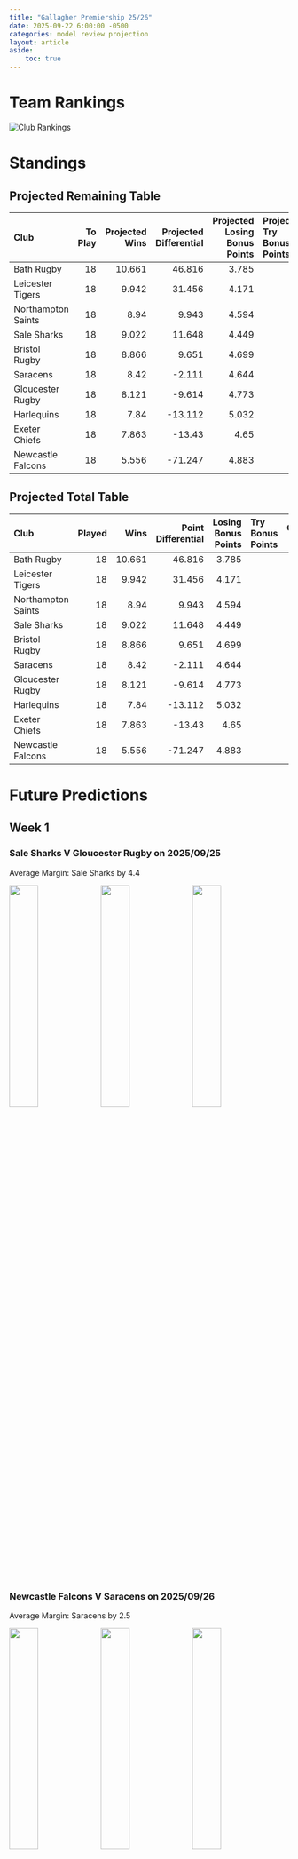 ```yaml
---  
title: "Gallagher Premiership 25/26"  
date: 2025-09-22 6:00:00 -0500  
categories: model review projection  
layout: article  
aside:  
    toc: true  
---
```

# Team Rankings


![Club Rankings](plots/rankings_Gallagher_Premiership_2526.png)
# Standings

## Projected Remaining Table


| Club               |   To Play |   Projected Wins |   Projected Differential |   Projected Losing Bonus Points | Projected Try Bonus Points   |   Projected Competition Points |
|:-------------------|----------:|-----------------:|-------------------------:|--------------------------------:|:-----------------------------|-------------------------------:|
| Bath Rugby         |        18 |           10.661 |                   46.816 |                           3.785 |                              |                         48.235 |
| Leicester Tigers   |        18 |            9.942 |                   31.456 |                           4.171 |                              |                         45.875 |
| Northampton Saints |        18 |            8.94  |                    9.943 |                           4.594 |                              |                         42.428 |
| Sale Sharks        |        18 |            9.022 |                   11.648 |                           4.449 |                              |                         42.373 |
| Bristol Rugby      |        18 |            8.866 |                    9.651 |                           4.699 |                              |                         42.143 |
| Saracens           |        18 |            8.42  |                   -2.111 |                           4.644 |                              |                         40.25  |
| Gloucester Rugby   |        18 |            8.121 |                   -9.614 |                           4.773 |                              |                         39.177 |
| Harlequins         |        18 |            7.84  |                  -13.112 |                           5.032 |                              |                         38.306 |
| Exeter Chiefs      |        18 |            7.863 |                  -13.43  |                           4.65  |                              |                         38.05  |
| Newcastle Falcons  |        18 |            5.556 |                  -71.247 |                           4.883 |                              |                         28.843 |



## Projected Total Table


| Club               |   Played |   Wins |   Point Differential |   Losing Bonus Points | Try Bonus Points   |   Competition Points |
|:-------------------|---------:|-------:|---------------------:|----------------------:|:-------------------|---------------------:|
| Bath Rugby         |       18 | 10.661 |               46.816 |                 3.785 |                    |               48.235 |
| Leicester Tigers   |       18 |  9.942 |               31.456 |                 4.171 |                    |               45.875 |
| Northampton Saints |       18 |  8.94  |                9.943 |                 4.594 |                    |               42.428 |
| Sale Sharks        |       18 |  9.022 |               11.648 |                 4.449 |                    |               42.373 |
| Bristol Rugby      |       18 |  8.866 |                9.651 |                 4.699 |                    |               42.143 |
| Saracens           |       18 |  8.42  |               -2.111 |                 4.644 |                    |               40.25  |
| Gloucester Rugby   |       18 |  8.121 |               -9.614 |                 4.773 |                    |               39.177 |
| Harlequins         |       18 |  7.84  |              -13.112 |                 5.032 |                    |               38.306 |
| Exeter Chiefs      |       18 |  7.863 |              -13.43  |                 4.65  |                    |               38.05  |
| Newcastle Falcons  |       18 |  5.556 |              -71.247 |                 4.883 |                    |               28.843 |



# Future Predictions

## Week 1

### Sale Sharks V Gloucester Rugby on 2025/09/25


Average Margin: Sale Sharks by 4.4

<p float="left">
<img src="plots\2025-09-25-SaleSharks_V_GloucesterRugby_performances.png" width="32%" />
<img src="plots\2025-09-25-SaleSharks_V_GloucesterRugby_resultbar.png" width="32%" />
<img src="plots\2025-09-25-SaleSharks_V_GloucesterRugby_spreads.png" width="32%" />
</p>

### Newcastle Falcons V Saracens on 2025/09/26


Average Margin: Saracens by 2.5

<p float="left">
<img src="plots\2025-09-26-NewcastleFalcons_V_Saracens_performances.png" width="32%" />
<img src="plots\2025-09-26-NewcastleFalcons_V_Saracens_resultbar.png" width="32%" />
<img src="plots\2025-09-26-NewcastleFalcons_V_Saracens_spreads.png" width="32%" />
</p>

### Harlequins V Bath Rugby on 2025/09/26


Average Margin: Bath Rugby by 2.0

<p float="left">
<img src="plots\2025-09-26-Harlequins_V_BathRugby_performances.png" width="32%" />
<img src="plots\2025-09-26-Harlequins_V_BathRugby_resultbar.png" width="32%" />
<img src="plots\2025-09-26-Harlequins_V_BathRugby_spreads.png" width="32%" />
</p>

### Northampton Saints V Exeter Chiefs on 2025/09/28


Average Margin: Northampton Saints by 4.0

<p float="left">
<img src="plots\2025-09-28-NorthamptonSaints_V_ExeterChiefs_performances.png" width="32%" />
<img src="plots\2025-09-28-NorthamptonSaints_V_ExeterChiefs_resultbar.png" width="32%" />
<img src="plots\2025-09-28-NorthamptonSaints_V_ExeterChiefs_spreads.png" width="32%" />
</p>

### Bristol Rugby V Leicester Tigers on 2025/09/28


Average Margin: Bristol Rugby by 1.0

<p float="left">
<img src="plots\2025-09-28-BristolRugby_V_LeicesterTigers_performances.png" width="32%" />
<img src="plots\2025-09-28-BristolRugby_V_LeicesterTigers_resultbar.png" width="32%" />
<img src="plots\2025-09-28-BristolRugby_V_LeicesterTigers_spreads.png" width="32%" />
</p>

## Week 2

### Bath Rugby V Sale Sharks on 2025/10/03


Average Margin: Bath Rugby by 5.2

<p float="left">
<img src="plots\2025-10-03-BathRugby_V_SaleSharks_performances.png" width="32%" />
<img src="plots\2025-10-03-BathRugby_V_SaleSharks_resultbar.png" width="32%" />
<img src="plots\2025-10-03-BathRugby_V_SaleSharks_spreads.png" width="32%" />
</p>

### Saracens V Bristol Rugby on 2025/10/04


Average Margin: Saracens by 1.7

<p float="left">
<img src="plots\2025-10-04-Saracens_V_BristolRugby_performances.png" width="32%" />
<img src="plots\2025-10-04-Saracens_V_BristolRugby_resultbar.png" width="32%" />
<img src="plots\2025-10-04-Saracens_V_BristolRugby_spreads.png" width="32%" />
</p>

### Exeter Chiefs V Newcastle Falcons on 2025/10/04


Average Margin: Exeter Chiefs by 6.9

<p float="left">
<img src="plots\2025-10-04-ExeterChiefs_V_NewcastleFalcons_performances.png" width="32%" />
<img src="plots\2025-10-04-ExeterChiefs_V_NewcastleFalcons_resultbar.png" width="32%" />
<img src="plots\2025-10-04-ExeterChiefs_V_NewcastleFalcons_spreads.png" width="32%" />
</p>

### Leicester Tigers V Harlequins on 2025/10/04


Average Margin: Leicester Tigers by 5.8

<p float="left">
<img src="plots\2025-10-04-LeicesterTigers_V_Harlequins_performances.png" width="32%" />
<img src="plots\2025-10-04-LeicesterTigers_V_Harlequins_resultbar.png" width="32%" />
<img src="plots\2025-10-04-LeicesterTigers_V_Harlequins_spreads.png" width="32%" />
</p>

### Gloucester Rugby V Northampton Saints on 2025/10/05


Average Margin: Gloucester Rugby by 1.6

<p float="left">
<img src="plots\2025-10-05-GloucesterRugby_V_NorthamptonSaints_performances.png" width="32%" />
<img src="plots\2025-10-05-GloucesterRugby_V_NorthamptonSaints_resultbar.png" width="32%" />
<img src="plots\2025-10-05-GloucesterRugby_V_NorthamptonSaints_spreads.png" width="32%" />
</p>

## Week 3

### Sale Sharks V Newcastle Falcons on 2025/10/10


Average Margin: Sale Sharks by 8.3

<p float="left">
<img src="plots\2025-10-10-SaleSharks_V_NewcastleFalcons_performances.png" width="32%" />
<img src="plots\2025-10-10-SaleSharks_V_NewcastleFalcons_resultbar.png" width="32%" />
<img src="plots\2025-10-10-SaleSharks_V_NewcastleFalcons_spreads.png" width="32%" />
</p>

### Northampton Saints V Leicester Tigers on 2025/10/11


Average Margin: Northampton Saints by 1.6

<p float="left">
<img src="plots\2025-10-11-NorthamptonSaints_V_LeicesterTigers_performances.png" width="32%" />
<img src="plots\2025-10-11-NorthamptonSaints_V_LeicesterTigers_resultbar.png" width="32%" />
<img src="plots\2025-10-11-NorthamptonSaints_V_LeicesterTigers_spreads.png" width="32%" />
</p>

### Bath Rugby V Gloucester Rugby on 2025/10/11


Average Margin: Bath Rugby by 6.9

<p float="left">
<img src="plots\2025-10-11-BathRugby_V_GloucesterRugby_performances.png" width="32%" />
<img src="plots\2025-10-11-BathRugby_V_GloucesterRugby_resultbar.png" width="32%" />
<img src="plots\2025-10-11-BathRugby_V_GloucesterRugby_spreads.png" width="32%" />
</p>

### Bristol Rugby V Exeter Chiefs on 2025/10/11


Average Margin: Bristol Rugby by 4.6

<p float="left">
<img src="plots\2025-10-11-BristolRugby_V_ExeterChiefs_performances.png" width="32%" />
<img src="plots\2025-10-11-BristolRugby_V_ExeterChiefs_resultbar.png" width="32%" />
<img src="plots\2025-10-11-BristolRugby_V_ExeterChiefs_spreads.png" width="32%" />
</p>

### Harlequins V Saracens on 2025/10/12


Average Margin: Harlequins by 1.3

<p float="left">
<img src="plots\2025-10-12-Harlequins_V_Saracens_performances.png" width="32%" />
<img src="plots\2025-10-12-Harlequins_V_Saracens_resultbar.png" width="32%" />
<img src="plots\2025-10-12-Harlequins_V_Saracens_spreads.png" width="32%" />
</p>

## Week 4

### Gloucester Rugby V Bristol Rugby on 2025/10/17


Average Margin: Gloucester Rugby by 1.3

<p float="left">
<img src="plots\2025-10-17-GloucesterRugby_V_BristolRugby_performances.png" width="32%" />
<img src="plots\2025-10-17-GloucesterRugby_V_BristolRugby_resultbar.png" width="32%" />
<img src="plots\2025-10-17-GloucesterRugby_V_BristolRugby_spreads.png" width="32%" />
</p>

### Newcastle Falcons V Northampton Saints on 2025/10/17


Average Margin: Northampton Saints by 3.2

<p float="left">
<img src="plots\2025-10-17-NewcastleFalcons_V_NorthamptonSaints_performances.png" width="32%" />
<img src="plots\2025-10-17-NewcastleFalcons_V_NorthamptonSaints_resultbar.png" width="32%" />
<img src="plots\2025-10-17-NewcastleFalcons_V_NorthamptonSaints_spreads.png" width="32%" />
</p>

### Saracens V Sale Sharks on 2025/10/18


Average Margin: Saracens by 2.4

<p float="left">
<img src="plots\2025-10-18-Saracens_V_SaleSharks_performances.png" width="32%" />
<img src="plots\2025-10-18-Saracens_V_SaleSharks_resultbar.png" width="32%" />
<img src="plots\2025-10-18-Saracens_V_SaleSharks_spreads.png" width="32%" />
</p>

### Leicester Tigers V Bath Rugby on 2025/10/18


Average Margin: Leicester Tigers by 2.1

<p float="left">
<img src="plots\2025-10-18-LeicesterTigers_V_BathRugby_performances.png" width="32%" />
<img src="plots\2025-10-18-LeicesterTigers_V_BathRugby_resultbar.png" width="32%" />
<img src="plots\2025-10-18-LeicesterTigers_V_BathRugby_spreads.png" width="32%" />
</p>

### Exeter Chiefs V Harlequins on 2025/10/19


Average Margin: Exeter Chiefs by 2.9

<p float="left">
<img src="plots\2025-10-19-ExeterChiefs_V_Harlequins_performances.png" width="32%" />
<img src="plots\2025-10-19-ExeterChiefs_V_Harlequins_resultbar.png" width="32%" />
<img src="plots\2025-10-19-ExeterChiefs_V_Harlequins_spreads.png" width="32%" />
</p>

## Week 5

### Northampton Saints V Saracens on 2025/10/24


Average Margin: Northampton Saints by 3.6

<p float="left">
<img src="plots\2025-10-24-NorthamptonSaints_V_Saracens_performances.png" width="32%" />
<img src="plots\2025-10-24-NorthamptonSaints_V_Saracens_resultbar.png" width="32%" />
<img src="plots\2025-10-24-NorthamptonSaints_V_Saracens_spreads.png" width="32%" />
</p>

### Bath Rugby V Bristol Rugby on 2025/10/25


Average Margin: Bath Rugby by 5.0

<p float="left">
<img src="plots\2025-10-25-BathRugby_V_BristolRugby_performances.png" width="32%" />
<img src="plots\2025-10-25-BathRugby_V_BristolRugby_resultbar.png" width="32%" />
<img src="plots\2025-10-25-BathRugby_V_BristolRugby_spreads.png" width="32%" />
</p>

### Leicester Tigers V Sale Sharks on 2025/10/25


Average Margin: Leicester Tigers by 3.8

<p float="left">
<img src="plots\2025-10-25-LeicesterTigers_V_SaleSharks_performances.png" width="32%" />
<img src="plots\2025-10-25-LeicesterTigers_V_SaleSharks_resultbar.png" width="32%" />
<img src="plots\2025-10-25-LeicesterTigers_V_SaleSharks_spreads.png" width="32%" />
</p>

### Exeter Chiefs V Gloucester Rugby on 2025/10/25


Average Margin: Exeter Chiefs by 2.7

<p float="left">
<img src="plots\2025-10-25-ExeterChiefs_V_GloucesterRugby_performances.png" width="32%" />
<img src="plots\2025-10-25-ExeterChiefs_V_GloucesterRugby_resultbar.png" width="32%" />
<img src="plots\2025-10-25-ExeterChiefs_V_GloucesterRugby_spreads.png" width="32%" />
</p>

### Harlequins V Newcastle Falcons on 2025/10/25


Average Margin: Harlequins by 6.3

<p float="left">
<img src="plots\2025-10-25-Harlequins_V_NewcastleFalcons_performances.png" width="32%" />
<img src="plots\2025-10-25-Harlequins_V_NewcastleFalcons_resultbar.png" width="32%" />
<img src="plots\2025-10-25-Harlequins_V_NewcastleFalcons_spreads.png" width="32%" />
</p>

## Week 6

### Newcastle Falcons V Leicester Tigers on 2025/11/28


Average Margin: Leicester Tigers by 3.1

<p float="left">
<img src="plots\2025-11-28-NewcastleFalcons_V_LeicesterTigers_performances.png" width="32%" />
<img src="plots\2025-11-28-NewcastleFalcons_V_LeicesterTigers_resultbar.png" width="32%" />
<img src="plots\2025-11-28-NewcastleFalcons_V_LeicesterTigers_spreads.png" width="32%" />
</p>

### Sale Sharks V Exeter Chiefs on 2025/11/28


Average Margin: Sale Sharks by 4.4

<p float="left">
<img src="plots\2025-11-28-SaleSharks_V_ExeterChiefs_performances.png" width="32%" />
<img src="plots\2025-11-28-SaleSharks_V_ExeterChiefs_resultbar.png" width="32%" />
<img src="plots\2025-11-28-SaleSharks_V_ExeterChiefs_spreads.png" width="32%" />
</p>

### Gloucester Rugby V Harlequins on 2025/11/29


Average Margin: Gloucester Rugby by 2.7

<p float="left">
<img src="plots\2025-11-29-GloucesterRugby_V_Harlequins_performances.png" width="32%" />
<img src="plots\2025-11-29-GloucesterRugby_V_Harlequins_resultbar.png" width="32%" />
<img src="plots\2025-11-29-GloucesterRugby_V_Harlequins_spreads.png" width="32%" />
</p>

### Bristol Rugby V Northampton Saints on 2025/11/29


Average Margin: Bristol Rugby by 2.6

<p float="left">
<img src="plots\2025-11-29-BristolRugby_V_NorthamptonSaints_performances.png" width="32%" />
<img src="plots\2025-11-29-BristolRugby_V_NorthamptonSaints_resultbar.png" width="32%" />
<img src="plots\2025-11-29-BristolRugby_V_NorthamptonSaints_spreads.png" width="32%" />
</p>

### Saracens V Bath Rugby on 2025/11/30


Average Margin: Bath Rugby by 0.5

<p float="left">
<img src="plots\2025-11-30-Saracens_V_BathRugby_performances.png" width="32%" />
<img src="plots\2025-11-30-Saracens_V_BathRugby_resultbar.png" width="32%" />
<img src="plots\2025-11-30-Saracens_V_BathRugby_spreads.png" width="32%" />
</p>

## Week 7

### Leicester Tigers V Gloucester Rugby on 2025/12/19


Average Margin: Leicester Tigers by 5.4

<p float="left">
<img src="plots\2025-12-19-LeicesterTigers_V_GloucesterRugby_performances.png" width="32%" />
<img src="plots\2025-12-19-LeicesterTigers_V_GloucesterRugby_resultbar.png" width="32%" />
<img src="plots\2025-12-19-LeicesterTigers_V_GloucesterRugby_spreads.png" width="32%" />
</p>

### Harlequins V Bristol Rugby on 2025/12/20


Average Margin: Harlequins by 0.6

<p float="left">
<img src="plots\2025-12-20-Harlequins_V_BristolRugby_performances.png" width="32%" />
<img src="plots\2025-12-20-Harlequins_V_BristolRugby_resultbar.png" width="32%" />
<img src="plots\2025-12-20-Harlequins_V_BristolRugby_spreads.png" width="32%" />
</p>

### Northampton Saints V Sale Sharks on 2025/12/20


Average Margin: Northampton Saints by 2.1

<p float="left">
<img src="plots\2025-12-20-NorthamptonSaints_V_SaleSharks_performances.png" width="32%" />
<img src="plots\2025-12-20-NorthamptonSaints_V_SaleSharks_resultbar.png" width="32%" />
<img src="plots\2025-12-20-NorthamptonSaints_V_SaleSharks_spreads.png" width="32%" />
</p>

### Saracens V Exeter Chiefs on 2025/12/20


Average Margin: Saracens by 3.1

<p float="left">
<img src="plots\2025-12-20-Saracens_V_ExeterChiefs_performances.png" width="32%" />
<img src="plots\2025-12-20-Saracens_V_ExeterChiefs_resultbar.png" width="32%" />
<img src="plots\2025-12-20-Saracens_V_ExeterChiefs_spreads.png" width="32%" />
</p>

### Newcastle Falcons V Bath Rugby on 2025/12/21


Average Margin: Bath Rugby by 4.2

<p float="left">
<img src="plots\2025-12-21-NewcastleFalcons_V_BathRugby_performances.png" width="32%" />
<img src="plots\2025-12-21-NewcastleFalcons_V_BathRugby_resultbar.png" width="32%" />
<img src="plots\2025-12-21-NewcastleFalcons_V_BathRugby_spreads.png" width="32%" />
</p>

## Week 8

### Sale Sharks V Harlequins on 2025/12/26


Average Margin: Sale Sharks by 3.6

<p float="left">
<img src="plots\2025-12-26-SaleSharks_V_Harlequins_performances.png" width="32%" />
<img src="plots\2025-12-26-SaleSharks_V_Harlequins_resultbar.png" width="32%" />
<img src="plots\2025-12-26-SaleSharks_V_Harlequins_spreads.png" width="32%" />
</p>

### Bristol Rugby V Newcastle Falcons on 2025/12/27


Average Margin: Bristol Rugby by 7.1

<p float="left">
<img src="plots\2025-12-27-BristolRugby_V_NewcastleFalcons_performances.png" width="32%" />
<img src="plots\2025-12-27-BristolRugby_V_NewcastleFalcons_resultbar.png" width="32%" />
<img src="plots\2025-12-27-BristolRugby_V_NewcastleFalcons_spreads.png" width="32%" />
</p>

### Bath Rugby V Northampton Saints on 2025/12/27


Average Margin: Bath Rugby by 4.1

<p float="left">
<img src="plots\2025-12-27-BathRugby_V_NorthamptonSaints_performances.png" width="32%" />
<img src="plots\2025-12-27-BathRugby_V_NorthamptonSaints_resultbar.png" width="32%" />
<img src="plots\2025-12-27-BathRugby_V_NorthamptonSaints_spreads.png" width="32%" />
</p>

### Gloucester Rugby V Saracens on 2025/12/27


Average Margin: Gloucester Rugby by 2.7

<p float="left">
<img src="plots\2025-12-27-GloucesterRugby_V_Saracens_performances.png" width="32%" />
<img src="plots\2025-12-27-GloucesterRugby_V_Saracens_resultbar.png" width="32%" />
<img src="plots\2025-12-27-GloucesterRugby_V_Saracens_spreads.png" width="32%" />
</p>

### Exeter Chiefs V Leicester Tigers on 2025/12/28


Average Margin: Exeter Chiefs by 0.3

<p float="left">
<img src="plots\2025-12-28-ExeterChiefs_V_LeicesterTigers_performances.png" width="32%" />
<img src="plots\2025-12-28-ExeterChiefs_V_LeicesterTigers_resultbar.png" width="32%" />
<img src="plots\2025-12-28-ExeterChiefs_V_LeicesterTigers_spreads.png" width="32%" />
</p>

## Week 9

### Bristol Rugby V Sale Sharks on 2026/01/02


Average Margin: Bristol Rugby by 2.6

<p float="left">
<img src="plots\2026-01-02-BristolRugby_V_SaleSharks_performances.png" width="32%" />
<img src="plots\2026-01-02-BristolRugby_V_SaleSharks_resultbar.png" width="32%" />
<img src="plots\2026-01-02-BristolRugby_V_SaleSharks_spreads.png" width="32%" />
</p>

### Newcastle Falcons V Gloucester Rugby on 2026/01/02


Average Margin: Gloucester Rugby by 0.6

<p float="left">
<img src="plots\2026-01-02-NewcastleFalcons_V_GloucesterRugby_performances.png" width="32%" />
<img src="plots\2026-01-02-NewcastleFalcons_V_GloucesterRugby_resultbar.png" width="32%" />
<img src="plots\2026-01-02-NewcastleFalcons_V_GloucesterRugby_spreads.png" width="32%" />
</p>

### Northampton Saints V Harlequins on 2026/01/03


Average Margin: Northampton Saints by 3.2

<p float="left">
<img src="plots\2026-01-03-NorthamptonSaints_V_Harlequins_performances.png" width="32%" />
<img src="plots\2026-01-03-NorthamptonSaints_V_Harlequins_resultbar.png" width="32%" />
<img src="plots\2026-01-03-NorthamptonSaints_V_Harlequins_spreads.png" width="32%" />
</p>

### Bath Rugby V Exeter Chiefs on 2026/01/03


Average Margin: Bath Rugby by 6.0

<p float="left">
<img src="plots\2026-01-03-BathRugby_V_ExeterChiefs_performances.png" width="32%" />
<img src="plots\2026-01-03-BathRugby_V_ExeterChiefs_resultbar.png" width="32%" />
<img src="plots\2026-01-03-BathRugby_V_ExeterChiefs_spreads.png" width="32%" />
</p>

### Leicester Tigers V Saracens on 2026/01/04


Average Margin: Leicester Tigers by 4.4

<p float="left">
<img src="plots\2026-01-04-LeicesterTigers_V_Saracens_performances.png" width="32%" />
<img src="plots\2026-01-04-LeicesterTigers_V_Saracens_resultbar.png" width="32%" />
<img src="plots\2026-01-04-LeicesterTigers_V_Saracens_spreads.png" width="32%" />
</p>

## Week 10

### Saracens V Newcastle Falcons on 2026/01/24


Average Margin: Saracens by 5.7

<p float="left">
<img src="plots\2026-01-24-Saracens_V_NewcastleFalcons_performances.png" width="32%" />
<img src="plots\2026-01-24-Saracens_V_NewcastleFalcons_resultbar.png" width="32%" />
<img src="plots\2026-01-24-Saracens_V_NewcastleFalcons_spreads.png" width="32%" />
</p>

### Exeter Chiefs V Bristol Rugby on 2026/01/24


Average Margin: Exeter Chiefs by 1.3

<p float="left">
<img src="plots\2026-01-24-ExeterChiefs_V_BristolRugby_performances.png" width="32%" />
<img src="plots\2026-01-24-ExeterChiefs_V_BristolRugby_resultbar.png" width="32%" />
<img src="plots\2026-01-24-ExeterChiefs_V_BristolRugby_spreads.png" width="32%" />
</p>

### Harlequins V Leicester Tigers on 2026/01/24


Average Margin: Harlequins by 0.3

<p float="left">
<img src="plots\2026-01-24-Harlequins_V_LeicesterTigers_performances.png" width="32%" />
<img src="plots\2026-01-24-Harlequins_V_LeicesterTigers_resultbar.png" width="32%" />
<img src="plots\2026-01-24-Harlequins_V_LeicesterTigers_spreads.png" width="32%" />
</p>

### Sale Sharks V Northampton Saints on 2026/01/24


Average Margin: Sale Sharks by 2.3

<p float="left">
<img src="plots\2026-01-24-SaleSharks_V_NorthamptonSaints_performances.png" width="32%" />
<img src="plots\2026-01-24-SaleSharks_V_NorthamptonSaints_resultbar.png" width="32%" />
<img src="plots\2026-01-24-SaleSharks_V_NorthamptonSaints_spreads.png" width="32%" />
</p>

### Gloucester Rugby V Bath Rugby on 2026/01/24


Average Margin: Bath Rugby by 0.0

<p float="left">
<img src="plots\2026-01-24-GloucesterRugby_V_BathRugby_performances.png" width="32%" />
<img src="plots\2026-01-24-GloucesterRugby_V_BathRugby_resultbar.png" width="32%" />
<img src="plots\2026-01-24-GloucesterRugby_V_BathRugby_spreads.png" width="32%" />
</p>

## Week 11

### Harlequins V Gloucester Rugby on 2026/03/21


Average Margin: Harlequins by 2.5

<p float="left">
<img src="plots\2026-03-21-Harlequins_V_GloucesterRugby_performances.png" width="32%" />
<img src="plots\2026-03-21-Harlequins_V_GloucesterRugby_resultbar.png" width="32%" />
<img src="plots\2026-03-21-Harlequins_V_GloucesterRugby_spreads.png" width="32%" />
</p>

### Exeter Chiefs V Sale Sharks on 2026/03/21


Average Margin: Exeter Chiefs by 2.0

<p float="left">
<img src="plots\2026-03-21-ExeterChiefs_V_SaleSharks_performances.png" width="32%" />
<img src="plots\2026-03-21-ExeterChiefs_V_SaleSharks_resultbar.png" width="32%" />
<img src="plots\2026-03-21-ExeterChiefs_V_SaleSharks_spreads.png" width="32%" />
</p>

### Leicester Tigers V Bristol Rugby on 2026/03/21


Average Margin: Leicester Tigers by 3.3

<p float="left">
<img src="plots\2026-03-21-LeicesterTigers_V_BristolRugby_performances.png" width="32%" />
<img src="plots\2026-03-21-LeicesterTigers_V_BristolRugby_resultbar.png" width="32%" />
<img src="plots\2026-03-21-LeicesterTigers_V_BristolRugby_spreads.png" width="32%" />
</p>

### Northampton Saints V Newcastle Falcons on 2026/03/21


Average Margin: Northampton Saints by 6.0

<p float="left">
<img src="plots\2026-03-21-NorthamptonSaints_V_NewcastleFalcons_performances.png" width="32%" />
<img src="plots\2026-03-21-NorthamptonSaints_V_NewcastleFalcons_resultbar.png" width="32%" />
<img src="plots\2026-03-21-NorthamptonSaints_V_NewcastleFalcons_spreads.png" width="32%" />
</p>

### Bath Rugby V Saracens on 2026/03/21


Average Margin: Bath Rugby by 4.7

<p float="left">
<img src="plots\2026-03-21-BathRugby_V_Saracens_performances.png" width="32%" />
<img src="plots\2026-03-21-BathRugby_V_Saracens_resultbar.png" width="32%" />
<img src="plots\2026-03-21-BathRugby_V_Saracens_spreads.png" width="32%" />
</p>

## Week 12

### Sale Sharks V Bath Rugby on 2026/03/28


Average Margin: Sale Sharks by 1.4

<p float="left">
<img src="plots\2026-03-28-SaleSharks_V_BathRugby_performances.png" width="32%" />
<img src="plots\2026-03-28-SaleSharks_V_BathRugby_resultbar.png" width="32%" />
<img src="plots\2026-03-28-SaleSharks_V_BathRugby_spreads.png" width="32%" />
</p>

### Bristol Rugby V Harlequins on 2026/03/28


Average Margin: Bristol Rugby by 2.9

<p float="left">
<img src="plots\2026-03-28-BristolRugby_V_Harlequins_performances.png" width="32%" />
<img src="plots\2026-03-28-BristolRugby_V_Harlequins_resultbar.png" width="32%" />
<img src="plots\2026-03-28-BristolRugby_V_Harlequins_spreads.png" width="32%" />
</p>

### Newcastle Falcons V Exeter Chiefs on 2026/03/28


Average Margin: Newcastle Falcons by 1.0

<p float="left">
<img src="plots\2026-03-28-NewcastleFalcons_V_ExeterChiefs_performances.png" width="32%" />
<img src="plots\2026-03-28-NewcastleFalcons_V_ExeterChiefs_resultbar.png" width="32%" />
<img src="plots\2026-03-28-NewcastleFalcons_V_ExeterChiefs_spreads.png" width="32%" />
</p>

### Gloucester Rugby V Leicester Tigers on 2026/03/28


Average Margin: Gloucester Rugby by 1.4

<p float="left">
<img src="plots\2026-03-28-GloucesterRugby_V_LeicesterTigers_performances.png" width="32%" />
<img src="plots\2026-03-28-GloucesterRugby_V_LeicesterTigers_resultbar.png" width="32%" />
<img src="plots\2026-03-28-GloucesterRugby_V_LeicesterTigers_spreads.png" width="32%" />
</p>

### Saracens V Northampton Saints on 2026/03/28


Average Margin: Saracens by 2.4

<p float="left">
<img src="plots\2026-03-28-Saracens_V_NorthamptonSaints_performances.png" width="32%" />
<img src="plots\2026-03-28-Saracens_V_NorthamptonSaints_resultbar.png" width="32%" />
<img src="plots\2026-03-28-Saracens_V_NorthamptonSaints_spreads.png" width="32%" />
</p>

## Week 13

### Bristol Rugby V Gloucester Rugby on 2026/04/18


Average Margin: Bristol Rugby by 3.0

<p float="left">
<img src="plots\2026-04-18-BristolRugby_V_GloucesterRugby_performances.png" width="32%" />
<img src="plots\2026-04-18-BristolRugby_V_GloucesterRugby_resultbar.png" width="32%" />
<img src="plots\2026-04-18-BristolRugby_V_GloucesterRugby_spreads.png" width="32%" />
</p>

### Sale Sharks V Saracens on 2026/04/18


Average Margin: Sale Sharks by 3.5

<p float="left">
<img src="plots\2026-04-18-SaleSharks_V_Saracens_performances.png" width="32%" />
<img src="plots\2026-04-18-SaleSharks_V_Saracens_resultbar.png" width="32%" />
<img src="plots\2026-04-18-SaleSharks_V_Saracens_spreads.png" width="32%" />
</p>

### Bath Rugby V Harlequins on 2026/04/18


Average Margin: Bath Rugby by 4.6

<p float="left">
<img src="plots\2026-04-18-BathRugby_V_Harlequins_performances.png" width="32%" />
<img src="plots\2026-04-18-BathRugby_V_Harlequins_resultbar.png" width="32%" />
<img src="plots\2026-04-18-BathRugby_V_Harlequins_spreads.png" width="32%" />
</p>

### Leicester Tigers V Newcastle Falcons on 2026/04/18


Average Margin: Leicester Tigers by 6.1

<p float="left">
<img src="plots\2026-04-18-LeicesterTigers_V_NewcastleFalcons_performances.png" width="32%" />
<img src="plots\2026-04-18-LeicesterTigers_V_NewcastleFalcons_resultbar.png" width="32%" />
<img src="plots\2026-04-18-LeicesterTigers_V_NewcastleFalcons_spreads.png" width="32%" />
</p>

### Exeter Chiefs V Northampton Saints on 2026/04/18


Average Margin: Exeter Chiefs by 1.5

<p float="left">
<img src="plots\2026-04-18-ExeterChiefs_V_NorthamptonSaints_performances.png" width="32%" />
<img src="plots\2026-04-18-ExeterChiefs_V_NorthamptonSaints_resultbar.png" width="32%" />
<img src="plots\2026-04-18-ExeterChiefs_V_NorthamptonSaints_spreads.png" width="32%" />
</p>

## Week 14

### Northampton Saints V Bath Rugby on 2026/04/25


Average Margin: Northampton Saints by 0.6

<p float="left">
<img src="plots\2026-04-25-NorthamptonSaints_V_BathRugby_performances.png" width="32%" />
<img src="plots\2026-04-25-NorthamptonSaints_V_BathRugby_resultbar.png" width="32%" />
<img src="plots\2026-04-25-NorthamptonSaints_V_BathRugby_spreads.png" width="32%" />
</p>

### Newcastle Falcons V Bristol Rugby on 2026/04/25


Average Margin: Bristol Rugby by 0.4

<p float="left">
<img src="plots\2026-04-25-NewcastleFalcons_V_BristolRugby_performances.png" width="32%" />
<img src="plots\2026-04-25-NewcastleFalcons_V_BristolRugby_resultbar.png" width="32%" />
<img src="plots\2026-04-25-NewcastleFalcons_V_BristolRugby_spreads.png" width="32%" />
</p>

### Harlequins V Sale Sharks on 2026/04/25


Average Margin: Harlequins by 1.4

<p float="left">
<img src="plots\2026-04-25-Harlequins_V_SaleSharks_performances.png" width="32%" />
<img src="plots\2026-04-25-Harlequins_V_SaleSharks_resultbar.png" width="32%" />
<img src="plots\2026-04-25-Harlequins_V_SaleSharks_spreads.png" width="32%" />
</p>

### Gloucester Rugby V Exeter Chiefs on 2026/04/25


Average Margin: Gloucester Rugby by 3.3

<p float="left">
<img src="plots\2026-04-25-GloucesterRugby_V_ExeterChiefs_performances.png" width="32%" />
<img src="plots\2026-04-25-GloucesterRugby_V_ExeterChiefs_resultbar.png" width="32%" />
<img src="plots\2026-04-25-GloucesterRugby_V_ExeterChiefs_spreads.png" width="32%" />
</p>

### Saracens V Leicester Tigers on 2026/04/25


Average Margin: Saracens by 1.8

<p float="left">
<img src="plots\2026-04-25-Saracens_V_LeicesterTigers_performances.png" width="32%" />
<img src="plots\2026-04-25-Saracens_V_LeicesterTigers_resultbar.png" width="32%" />
<img src="plots\2026-04-25-Saracens_V_LeicesterTigers_spreads.png" width="32%" />
</p>

## Week 15

### Newcastle Falcons V Harlequins on 2026/05/09


Average Margin: Newcastle Falcons by 0.1

<p float="left">
<img src="plots\2026-05-09-NewcastleFalcons_V_Harlequins_performances.png" width="32%" />
<img src="plots\2026-05-09-NewcastleFalcons_V_Harlequins_resultbar.png" width="32%" />
<img src="plots\2026-05-09-NewcastleFalcons_V_Harlequins_spreads.png" width="32%" />
</p>

### Bristol Rugby V Saracens on 2026/05/09


Average Margin: Bristol Rugby by 3.2

<p float="left">
<img src="plots\2026-05-09-BristolRugby_V_Saracens_performances.png" width="32%" />
<img src="plots\2026-05-09-BristolRugby_V_Saracens_resultbar.png" width="32%" />
<img src="plots\2026-05-09-BristolRugby_V_Saracens_spreads.png" width="32%" />
</p>

### Exeter Chiefs V Bath Rugby on 2026/05/09


Average Margin: Exeter Chiefs by 0.1

<p float="left">
<img src="plots\2026-05-09-ExeterChiefs_V_BathRugby_performances.png" width="32%" />
<img src="plots\2026-05-09-ExeterChiefs_V_BathRugby_resultbar.png" width="32%" />
<img src="plots\2026-05-09-ExeterChiefs_V_BathRugby_spreads.png" width="32%" />
</p>

### Leicester Tigers V Northampton Saints on 2026/05/09


Average Margin: Leicester Tigers by 3.8

<p float="left">
<img src="plots\2026-05-09-LeicesterTigers_V_NorthamptonSaints_performances.png" width="32%" />
<img src="plots\2026-05-09-LeicesterTigers_V_NorthamptonSaints_resultbar.png" width="32%" />
<img src="plots\2026-05-09-LeicesterTigers_V_NorthamptonSaints_spreads.png" width="32%" />
</p>

### Gloucester Rugby V Sale Sharks on 2026/05/09


Average Margin: Gloucester Rugby by 2.3

<p float="left">
<img src="plots\2026-05-09-GloucesterRugby_V_SaleSharks_performances.png" width="32%" />
<img src="plots\2026-05-09-GloucesterRugby_V_SaleSharks_resultbar.png" width="32%" />
<img src="plots\2026-05-09-GloucesterRugby_V_SaleSharks_spreads.png" width="32%" />
</p>

## Week 16

### Sale Sharks V Leicester Tigers on 2026/05/16


Average Margin: Sale Sharks by 2.2

<p float="left">
<img src="plots\2026-05-16-SaleSharks_V_LeicesterTigers_performances.png" width="32%" />
<img src="plots\2026-05-16-SaleSharks_V_LeicesterTigers_resultbar.png" width="32%" />
<img src="plots\2026-05-16-SaleSharks_V_LeicesterTigers_spreads.png" width="32%" />
</p>

### Northampton Saints V Bristol Rugby on 2026/05/16


Average Margin: Northampton Saints by 2.7

<p float="left">
<img src="plots\2026-05-16-NorthamptonSaints_V_BristolRugby_performances.png" width="32%" />
<img src="plots\2026-05-16-NorthamptonSaints_V_BristolRugby_resultbar.png" width="32%" />
<img src="plots\2026-05-16-NorthamptonSaints_V_BristolRugby_spreads.png" width="32%" />
</p>

### Saracens V Gloucester Rugby on 2026/05/16


Average Margin: Saracens by 2.6

<p float="left">
<img src="plots\2026-05-16-Saracens_V_GloucesterRugby_performances.png" width="32%" />
<img src="plots\2026-05-16-Saracens_V_GloucesterRugby_resultbar.png" width="32%" />
<img src="plots\2026-05-16-Saracens_V_GloucesterRugby_spreads.png" width="32%" />
</p>

### Harlequins V Exeter Chiefs on 2026/05/16


Average Margin: Harlequins by 2.6

<p float="left">
<img src="plots\2026-05-16-Harlequins_V_ExeterChiefs_performances.png" width="32%" />
<img src="plots\2026-05-16-Harlequins_V_ExeterChiefs_resultbar.png" width="32%" />
<img src="plots\2026-05-16-Harlequins_V_ExeterChiefs_spreads.png" width="32%" />
</p>

### Bath Rugby V Newcastle Falcons on 2026/05/16


Average Margin: Bath Rugby by 6.5

<p float="left">
<img src="plots\2026-05-16-BathRugby_V_NewcastleFalcons_performances.png" width="32%" />
<img src="plots\2026-05-16-BathRugby_V_NewcastleFalcons_resultbar.png" width="32%" />
<img src="plots\2026-05-16-BathRugby_V_NewcastleFalcons_spreads.png" width="32%" />
</p>

## Week 17

### Saracens V Harlequins on 2026/05/30


Average Margin: Saracens by 2.3

<p float="left">
<img src="plots\2026-05-30-Saracens_V_Harlequins_performances.png" width="32%" />
<img src="plots\2026-05-30-Saracens_V_Harlequins_resultbar.png" width="32%" />
<img src="plots\2026-05-30-Saracens_V_Harlequins_spreads.png" width="32%" />
</p>

### Northampton Saints V Gloucester Rugby on 2026/05/30


Average Margin: Northampton Saints by 3.0

<p float="left">
<img src="plots\2026-05-30-NorthamptonSaints_V_GloucesterRugby_performances.png" width="32%" />
<img src="plots\2026-05-30-NorthamptonSaints_V_GloucesterRugby_resultbar.png" width="32%" />
<img src="plots\2026-05-30-NorthamptonSaints_V_GloucesterRugby_spreads.png" width="32%" />
</p>

### Newcastle Falcons V Sale Sharks on 2026/05/30


Average Margin: Sale Sharks by 0.4

<p float="left">
<img src="plots\2026-05-30-NewcastleFalcons_V_SaleSharks_performances.png" width="32%" />
<img src="plots\2026-05-30-NewcastleFalcons_V_SaleSharks_resultbar.png" width="32%" />
<img src="plots\2026-05-30-NewcastleFalcons_V_SaleSharks_spreads.png" width="32%" />
</p>

### Leicester Tigers V Exeter Chiefs on 2026/05/30


Average Margin: Leicester Tigers by 4.8

<p float="left">
<img src="plots\2026-05-30-LeicesterTigers_V_ExeterChiefs_performances.png" width="32%" />
<img src="plots\2026-05-30-LeicesterTigers_V_ExeterChiefs_resultbar.png" width="32%" />
<img src="plots\2026-05-30-LeicesterTigers_V_ExeterChiefs_spreads.png" width="32%" />
</p>

### Bristol Rugby V Bath Rugby on 2026/05/30


Average Margin: Bristol Rugby by 1.2

<p float="left">
<img src="plots\2026-05-30-BristolRugby_V_BathRugby_performances.png" width="32%" />
<img src="plots\2026-05-30-BristolRugby_V_BathRugby_resultbar.png" width="32%" />
<img src="plots\2026-05-30-BristolRugby_V_BathRugby_spreads.png" width="32%" />
</p>

## Week 18

### Bath Rugby V Leicester Tigers on 2026/06/06


Average Margin: Bath Rugby by 2.6

<p float="left">
<img src="plots\2026-06-06-BathRugby_V_LeicesterTigers_performances.png" width="32%" />
<img src="plots\2026-06-06-BathRugby_V_LeicesterTigers_resultbar.png" width="32%" />
<img src="plots\2026-06-06-BathRugby_V_LeicesterTigers_spreads.png" width="32%" />
</p>

### Exeter Chiefs V Saracens on 2026/06/06


Average Margin: Exeter Chiefs by 2.7

<p float="left">
<img src="plots\2026-06-06-ExeterChiefs_V_Saracens_performances.png" width="32%" />
<img src="plots\2026-06-06-ExeterChiefs_V_Saracens_resultbar.png" width="32%" />
<img src="plots\2026-06-06-ExeterChiefs_V_Saracens_spreads.png" width="32%" />
</p>

### Gloucester Rugby V Newcastle Falcons on 2026/06/06


Average Margin: Gloucester Rugby by 4.9

<p float="left">
<img src="plots\2026-06-06-GloucesterRugby_V_NewcastleFalcons_performances.png" width="32%" />
<img src="plots\2026-06-06-GloucesterRugby_V_NewcastleFalcons_resultbar.png" width="32%" />
<img src="plots\2026-06-06-GloucesterRugby_V_NewcastleFalcons_spreads.png" width="32%" />
</p>

### Sale Sharks V Bristol Rugby on 2026/06/06


Average Margin: Sale Sharks by 3.0

<p float="left">
<img src="plots\2026-06-06-SaleSharks_V_BristolRugby_performances.png" width="32%" />
<img src="plots\2026-06-06-SaleSharks_V_BristolRugby_resultbar.png" width="32%" />
<img src="plots\2026-06-06-SaleSharks_V_BristolRugby_spreads.png" width="32%" />
</p>

### Harlequins V Northampton Saints on 2026/06/06


Average Margin: Harlequins by 2.0

<p float="left">
<img src="plots\2026-06-06-Harlequins_V_NorthamptonSaints_performances.png" width="32%" />
<img src="plots\2026-06-06-Harlequins_V_NorthamptonSaints_resultbar.png" width="32%" />
<img src="plots\2026-06-06-Harlequins_V_NorthamptonSaints_spreads.png" width="32%" />
</p>

